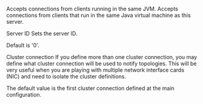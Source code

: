 
Accepts connections from clients running in the same JVM.
Accepts connections from clients that run in the same Java virtual machine as this server.


Server ID
Sets the server ID. 

Default is '0'.


Cluster connection
If you define more than one cluster connection, you may define what cluster connection will be used to notify topologies. This will be very useful when you are playing with multiple network interface cards (NIC) and need to isolate the cluster definitions.

The default value is the first cluster connection defined at the main configuration.

